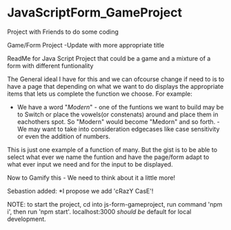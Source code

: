 # JavaScriptForm_GameProject
Project with Friends to do some coding

Game/Form Project -Update with more appropriate title

ReadMe for Java Script Project that could be a game and a mixture of a form with different funtionality


The General ideal I have for this and we can ofcourse change if need to is to have a page that depending on what we want to do displays the appropriate items that lets us complete the function we choose. For example:

* We have a word "*Modern*"  - one of the funtions we want to build may be to Switch or place the vowels(or constenats) around and place them in eachothers spot. So "Modern" would become "Medorn" and so forth.
-We may want to take into consideration edgecases like case sensitivity or even the addition of numbers.

This is just one example of a function of many. But the gist is to be able to select what ever we name the funtion and have the page/form adapt to what ever input we need and for the input to be displayed.

Now to Gamify this - We need to think about it a little more!

Sebastion added:
*I propose we add 'cRazY CasE'!

NOTE: to start the project, cd into js-form-gameproject, run command 'npm i', then run 'npm start'. localhost:3000 *should be* default for local development.